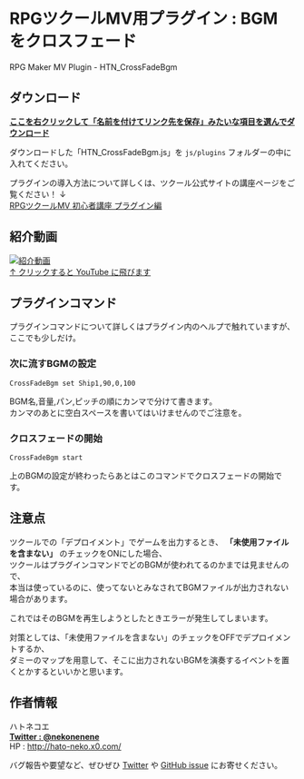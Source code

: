 # RPGツクールMV用プラグイン : BGM をクロスフェード

RPG Maker MV Plugin - HTN_CrossFadeBgm

## ダウンロード

**[ここを右クリックして「名前を付けてリンク先を保存」みたいな項目を選んでダウンロード](https://raw.githubusercontent.com/nekonenene/RPG-Maker-MV_CrossFadeBgm/master/HTN_CrossFadeBgm.js)**

ダウンロードした「HTN_CrossFadeBgm.js」を `js/plugins` フォルダーの中に入れてください。

プラグインの導入方法について詳しくは、ツクール公式サイトの講座ページをご覧ください！ ↓  
[RPGツクールMV 初心者講座 プラグイン編](https://tkool.jp/mv/guide/011_001.html)


## 紹介動画

[![紹介動画](https://img.youtube.com/vi/keAQciFMIxQ/0.jpg)](https://www.youtube.com/watch?v=keAQciFMIxQ)  
[↑ クリックすると YouTube に飛びます](https://www.youtube.com/watch?v=keAQciFMIxQ)


## プラグインコマンド

プラグインコマンドについて詳しくはプラグイン内のヘルプで触れていますが、ここでも少しだけ。

### 次に流すBGMの設定

```
CrossFadeBgm set Ship1,90,0,100
```

BGM名,音量,パン,ピッチの順にカンマで分けて書きます。  
カンマのあとに空白スペースを書いてはいけませんのでご注意を。

### クロスフェードの開始

```
CrossFadeBgm start
```

上のBGMの設定が終わったらあとはこのコマンドでクロスフェードの開始です。


## 注意点

ツクールでの「デプロイメント」でゲームを出力するとき、 **「未使用ファイルを含まない」** のチェックをONにした場合、  
ツクールはプラグインコマンドでどのBGMが使われてるのかまでは見ませんので、  
本当は使っているのに、使ってないとみなされてBGMファイルが出力されない場合があります。

これではそのBGMを再生しようとしたときエラーが発生してしまいます。

対策としては、「未使用ファイルを含まない」のチェックをOFFでデプロイメントするか、  
ダミーのマップを用意して、そこに出力されないBGMを演奏するイベントを置くとかするといいかと思います。


## 作者情報

ハトネコエ  
**[Twitter : @nekonenene](https://twitter.com/nekonenene)**  
HP : http://hato-neko.x0.com/

バグ報告や要望など、ぜひぜひ [Twitter](https://twitter.com/nekonenene) や [GitHub issue](https://github.com/nekonenene/RPG-Maker-MV_CrossFadeBgm/issues) にお寄せください。
